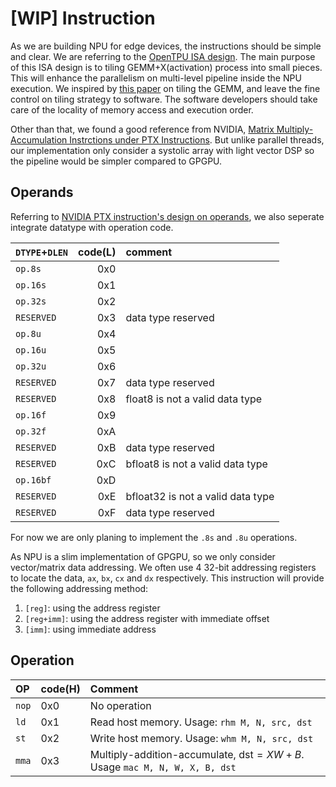 # [WIP] Instruction

As we are building NPU for edge devices, the instructions should be simple and clear. We are referring to the [OpenTPU ISA design](https://arxiv.org/pdf/2308.06767.pdf). The main purpose of this ISA design is to tiling GEMM+X(activation) process into small pieces. This will enhance the parallelism on multi-level pipeline inside the NPU execution. We inspired by [this paper](https://arxiv.org/pdf/1706.10086.pdf) on tiling the GEMM, and leave the fine control on tiling strategy to software. The software developers should take care of the locality of memory access and execution order.

Other than that, we found a good reference from NVIDIA, [Matrix Multiply-Accumulation Instrctions under PTX Instructions](https://docs.nvidia.com/cuda/parallel-thread-execution/index.html#warp-level-matrix-instructions). But unlike parallel threads, our implementation only consider a systolic array with light vector DSP so the pipeline would be simpler compared to GPGPU.


## Operands

Referring to [NVIDIA PTX instruction's design on operands](https://docs.nvidia.com/cuda/parallel-thread-execution/index.html#instruction-operands), we also seperate integrate datatype with operation code. 

|`DTYPE`+`DLEN`|code(L)|comment|
|:----|----:|:----|
|`op.8s`|0x0||
|`op.16s`|0x1||
|`op.32s`|0x2||
|`RESERVED`|0x3|data type reserved|
|`op.8u`|0x4||
|`op.16u`|0x5||
|`op.32u`|0x6||
|`RESERVED`|0x7|data type reserved|
|`RESERVED`|0x8|float8 is not a valid data type|
|`op.16f`|0x9||
|`op.32f`|0xA||
|`RESERVED`|0xB|data type reserved|
|`RESERVED`|0xC|bfloat8 is not a valid data type|
|`op.16bf`|0xD||
|`RESERVED`|0xE|bfloat32 is not a valid data type|
|`RESERVED`|0xF|data type reserved|

For now we are only planing to implement the `.8s` and `.8u` operations.

As NPU is a slim implementation of GPGPU, so we only consider vector/matrix data addressing. We often use 4 32-bit addressing registers to locate the data, `ax`, `bx`, `cx` and `dx` respectively. This instruction will provide the following addressing method:

1. `[reg]`: using the address register
2. `[reg+imm]`: using the address register with immediate offset
3. `[imm]`: using immediate address


## Operation
|OP|code(H)|Comment|
|:----|:----|:----|
|`nop`|0x0|No operation|
|`ld`|0x1|Read host memory. Usage: `rhm M, N, src, dst`| 
|`st`|0x2|Write host memory. Usage: `whm M, N, src, dst`|
|`mma`|0x3|Multiply-addition-accumulate, $\text{dst}=XW+B$. Usage `mac M, N, W, X, B, dst`|